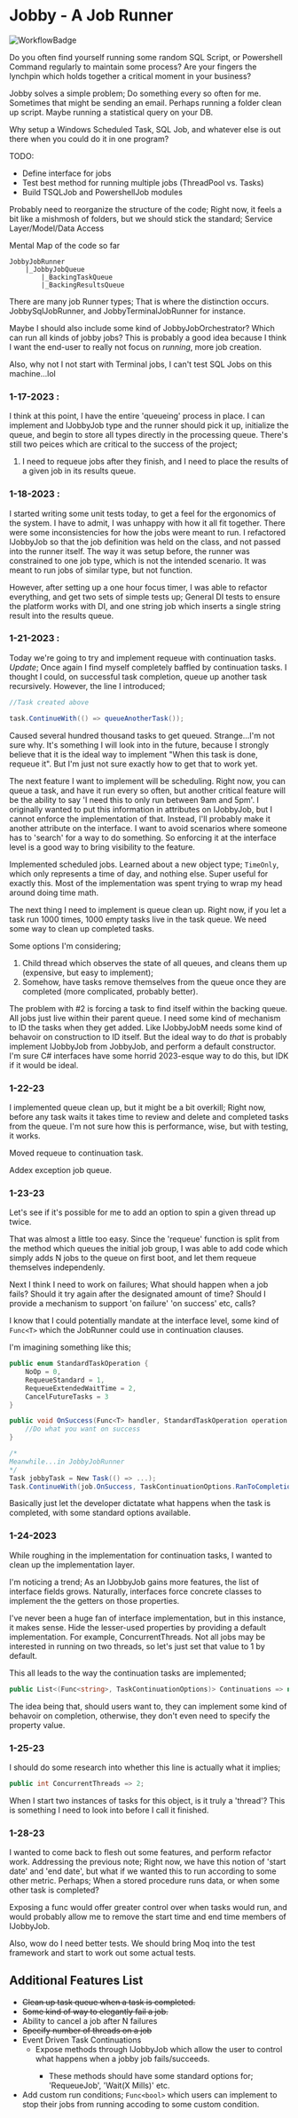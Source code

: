 # Jobby - A Job Runner
![WorkflowBadge](https://github.com/BenjaminDavidPinter/Jobby/actions/workflows/dotnet.yml/badge.svg)

Do you often find yourself running some random SQL Script, or Powershell Command regularly to maintain some process? Are your fingers the lynchpin which holds together a critical moment in your business?

Jobby solves a simple problem; Do something every so often for me. Sometimes that might be sending an email. Perhaps running a folder clean up script. Maybe running a statistical query on your DB. 

Why setup a Windows Scheduled Task, SQL Job, and whatever else is out there when you could do it in one program? 

TODO:
- Define interface for jobs
- Test best method for running multiple jobs (ThreadPool vs. Tasks)
- Build TSQLJob and PowershellJob modules

Probably need to reorganize the structure of the code; Right now, it feels a bit like a mishmosh of folders, but we should stick the standard; Service Layer/Model/Data Access

Mental Map of the code so far

```
JobbyJobRunner
    |_JobbyJobQueue
        |_BackingTaskQueue
        |_BackingResultsQueue
```

There are many job Runner types; That is where the distinction occurs. JobbySqlJobRunner, and JobbyTerminalJobRunner for instance.

Maybe I should also include some kind of JobbyJobOrchestrator? Which can run all kinds of jobby jobs? This is probably a good idea because I think I want the end-user to really not focus on *running*, more job creation.

Also, why not I not start with Terminal jobs, I can't test SQL Jobs on this machine...lol

### 1-17-2023 :
I think at this point, I have the entire 'queueing' process in place. I can implement and IJobbyJob<ResultT> type and the runner should pick it up,
initialize the queue, and begin to store all types directly in the processing queue. There's still two peices which are critical to the success of the project;
1. I need to requeue jobs after they finish, and I need to place the results of a given job in its results queue.

### 1-18-2023 :
I started writing some unit tests today, to get a feel for the ergonomics of the system. I have to admit, I was unhappy with how it all fit together. There were some inconsistencies for how the jobs were meant to run. I refactored IJobbyJob<T> so that the job definition was held on the class, and not passed into the runner itself. The way it was setup before, the runner was constrained to one job type, which is not the intended scenario. It was meant to run jobs of similar type, but not function.

However, after setting up a one hour focus timer, I was able to refactor everything, and get two sets of simple tests up; General DI tests to ensure the platform works with DI, and one string job which inserts a single string result into the results queue.

### 1-21-2023 :
Today we're going to try and implement requeue with continuation tasks. *Update*; Once again I find myself completely baffled by continuation tasks. I thought I could, on successful task completion, queue up another task recursively. However, the line I introduced;

```csharp
//Task created above

task.ContinueWith(() => queueAnotherTask());
```

Caused several hundred thousand tasks to get queued. Strange...I'm not sure why. It's something I will look into in the future, because I strongly believe that it is the ideal way to implement "When this task is done, requeue it". But I'm just not sure exactly how to get that to work yet.

The next feature I want to implement will be scheduling. Right now, you can queue a task, and have it run every so often, but another critical feature will be the ability to say 'I need this to only run between 9am and 5pm'. I originally wanted to put this information in attributes on IJobbyJob<T>, but I cannot enforce the implementation of that. Instead, I'll probably make it another attribute on the interface. I want to avoid scenarios where someone has to 'search' for a way to do something. So enforcing it at the interface level is a good way to bring visibility to the feature.

Implemented scheduled jobs. Learned about a new object type; ```TimeOnly```, which only represents a time of day, and nothing else. Super useful for exactly this. Most of the implementation was spent trying to wrap my head around doing time math. 

The next thing I need to implement is queue clean up. Right now, if you let a task run 1000 times, 1000 empty tasks live in the task queue. We need some way to clean up completed tasks.

Some options I'm considering;
1. Child thread which observes the state of all queues, and cleans them up (expensive, but easy to implement);
2. Somehow, have tasks remove themselves from the queue once they are completed (more complicated, probably better).

The problem with #2 is forcing a task to find itself within the backing queue. All jobs just live within their parent queue. I need some kind of mechanism to ID the tasks when they get added. Like IJobbyJobM<T> needs some kind of behavoir on construction to ID itself. But the ideal way to do *that* is probably implement IJobbyJob<T> from JobbyJob<T>, and perform a default constructor. I'm sure C# interfaces have some horrid 2023-esque way to do this, but IDK if it would be ideal.

### 1-22-23
I implemented queue clean up, but it might be a bit overkill; Right now, before any task waits it takes time to review and delete and completed tasks from the queue. I'm not sure how this is performance, wise, but with testing, it works.

Moved requeue to continuation task.

Addex exception job queue.

### 1-23-23
Let's see if it's possible for me to add an option to spin a given thread up twice. 

That was almost a little too easy. Since the 'requeue' function is split from the method which queues the initial job
group, I was able to add code which simply adds N jobs to the queue on first boot, and let them requeue themselves independenly.

Next I think I need to work on failures; What should happen when a job fails? Should it try again after the designated amount of time? Should I provide a mechanism to support 'on failure' 'on success' etc, calls? 

I know that I could potentially mandate at the interface level, some kind of ```Func<T>``` which the JobRunner could use in continuation clauses.

I'm imagining something like this;
```csharp
public enum StandardTaskOperation {
    NoOp = 0,
    RequeueStandard = 1,
    RequeueExtendedWaitTime = 2,
    CancelFutureTasks = 3
}

public void OnSuccess(Func<T> handler, StandardTaskOperation operation = 0) => {
    //Do what you want on success
}

/*
Meanwhile...in JobbyJobRunner
*/
Task jobbyTask = New Task(() => ...);
Task.ContinueWith(job.OnSuccess, TaskContinuationOptions.RanToCompletion);
```

Basically just let the developer dictatate what happens when the task is completed, with some standard options available.

### 1-24-2023

While roughing in the implementation for continuation tasks, I wanted to clean up the implementation layer.

I'm noticing a trend; As an IJobbyJob<T> gains more features, the list of interface fields grows. Naturally, interfaces force concrete classes to implement the the getters on those properties. 

I've never been a huge fan of interface implementation, but in this instance, it makes sense. Hide the lesser-used properties by providing a default implementation. For example, ConcurrentThreads. Not all jobs may be interested in running on two threads, so let's just set that value to 1 by default.

This all leads to the way the continuation tasks are implemented;
```csharp
public List<(Func<string>, TaskContinuationOptions)> Continuations => new();
```

The idea being that, should users want to, they can implement some kind of behavoir on completion, otherwise, they don't even need to specify the property value.

### 1-25-23

I should do some research into whether this line is actually what it implies;

```csharp
public int ConcurrentThreads => 2;
```
When I start two instances of tasks for this object, is it truly a 'thread'? This is something I need to look into before I call it finished.

### 1-28-23

I wanted to come back to flesh out some features, and perform refactor work. Addressing the previous note; Right now, we have this notion of 'start date' and 'end date', but what if we wanted this to run according to some other metric. Perhaps; When a stored procedure runs data, or when some other task is completed?

Exposing a func<bool> would offer greater control over when tasks would run, and would probably allow me to remove the start time and end time members of IJobbyJob.

Also, wow do I need better tests. We should bring Moq into the test framework and start to work out some actual tests.

## Additional Features List
- ~~Clean up task queue when a task is completed.~~
- ~~Some kind of way to elegantly fail a job.~~
- Ability to cancel a job after N failures
- ~~Specify number of threads on a job~~
- Event Driven Task Continuations
    - Expose methods through IJobbyJob<T> which allow the user to control what happens when a jobby job fails/succeeds.
        - These methods should have some standard options for; 'RequeueJob', 'Wait(X Mills)' etc.
- Add custom run conditions; ```Func<bool>``` which users can implement to stop their jobs from running accoding to some custom condition.